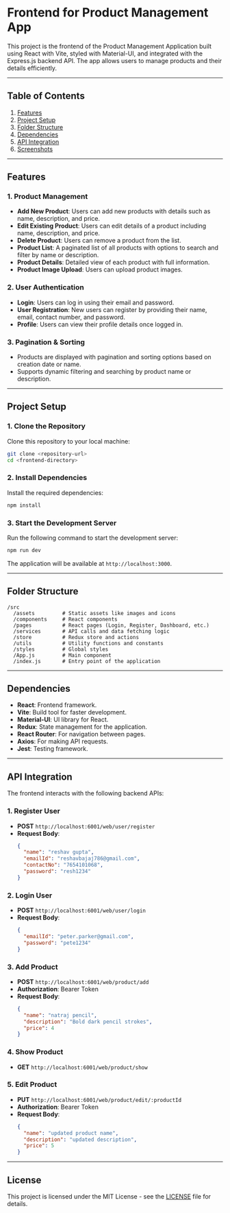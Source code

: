 
# Frontend for Product Management App

This project is the frontend of the Product Management Application built using React with Vite, styled with Material-UI, and integrated with the Express.js backend API. The app allows users to manage products and their details efficiently.

---

## Table of Contents

1. [Features](#features)
2. [Project Setup](#project-setup)
3. [Folder Structure](#folder-structure)
4. [Dependencies](#dependencies)
5. [API Integration](#api-integration)
6. [Screenshots](#screenshots)

---

## Features

### 1. **Product Management**
- **Add New Product**: Users can add new products with details such as name, description, and price.
- **Edit Existing Product**: Users can edit details of a product including name, description, and price.
- **Delete Product**: Users can remove a product from the list.
- **Product List**: A paginated list of all products with options to search and filter by name or description.
- **Product Details**: Detailed view of each product with full information.
- **Product Image Upload**: Users can upload product images.

### 2. **User Authentication**
- **Login**: Users can log in using their email and password.
- **User Registration**: New users can register by providing their name, email, contact number, and password.
- **Profile**: Users can view their profile details once logged in.

### 3. **Pagination & Sorting**
- Products are displayed with pagination and sorting options based on creation date or name.
- Supports dynamic filtering and searching by product name or description.

---

## Project Setup

### 1. Clone the Repository
Clone this repository to your local machine:

```bash
git clone <repository-url>
cd <frontend-directory>
```

### 2. Install Dependencies
Install the required dependencies:

```bash
npm install
```

### 3. Start the Development Server
Run the following command to start the development server:

```bash
npm run dev
```

The application will be available at `http://localhost:3000`.

---

## Folder Structure

```
/src
  /assets         # Static assets like images and icons
  /components     # React components
  /pages          # React pages (Login, Register, Dashboard, etc.)
  /services       # API calls and data fetching logic
  /store          # Redux store and actions
  /utils          # Utility functions and constants
  /styles         # Global styles
  /App.js         # Main component
  /index.js       # Entry point of the application
```

---

## Dependencies

- **React**: Frontend framework.
- **Vite**: Build tool for faster development.
- **Material-UI**: UI library for React.
- **Redux**: State management for the application.
- **React Router**: For navigation between pages.
- **Axios**: For making API requests.
- **Jest**: Testing framework.

---

## API Integration

The frontend interacts with the following backend APIs:

### 1. **Register User**
- **POST** `http://localhost:6001/web/user/register`
- **Request Body**:
  ```json
  {
    "name": "reshav gupta",
    "emailId": "reshavbajaj786@gmail.com",
    "contactNo": "7654101068",
    "password": "resh1234"
  }
  ```

### 2. **Login User**
- **POST** `http://localhost:6001/web/user/login`
- **Request Body**:
  ```json
  {
    "emailId": "peter.parker@gmail.com",
    "password": "pete1234"
  }
  ```

### 3. **Add Product**
- **POST** `http://localhost:6001/web/product/add`
- **Authorization**: Bearer Token
- **Request Body**:
  ```json
  {
    "name": "natraj pencil",
    "description": "Bold dark pencil strokes",
    "price": 4
  }
  ```

### 4. **Show Product**
- **GET** `http://localhost:6001/web/product/show`

### 5. **Edit Product**
- **PUT** `http://localhost:6001/web/product/edit/:productId`
- **Authorization**: Bearer Token
- **Request Body**:
  ```json
  {
    "name": "updated product name",
    "description": "updated description",
    "price": 5
  }
  ```

---

## License

This project is licensed under the MIT License - see the [LICENSE](./LICENSE) file for details.
